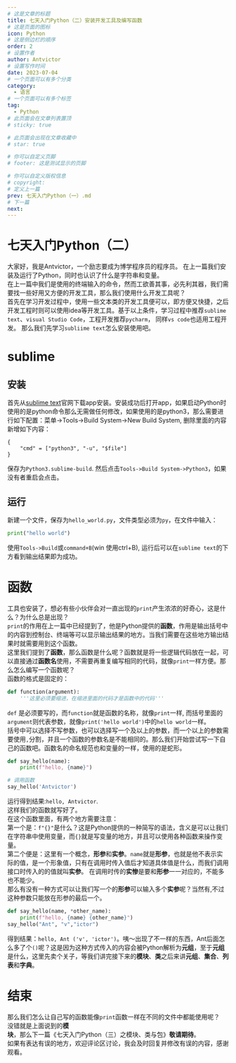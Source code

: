 ```yaml
---
# 这是文章的标题
title: 七天入门Python（二）安装开发工具及编写函数
# 这是页面的图标
icon: Python
# 这是侧边栏的顺序
order: 2
# 设置作者
author: Antvictor
# 设置写作时间
date: 2023-07-04
# 一个页面可以有多个分类
category:
  - 语言
# 一个页面可以有多个标签
tag:
  - Python
# 此页面会在文章列表置顶
# sticky: true

# 此页面会出现在文章收藏中
# star: true

# 你可以自定义页脚
# footer: 这是测试显示的页脚

# 你可以自定义版权信息
# copyright: 
# 定义上一篇
prev: 七天入门Python（一）.md
# 下一篇
next:
---
```

# 七天入门Python（二）
大家好，我是Antvictor，一个励志要成为博学程序员的程序员。
在上一篇我们安装及运行了Python，同时也认识了什么是字符串和变量。<br>
在上一篇中我们是使用的终端输入的命令，然而工欲善其事，必先利其器，我们需要找一些好用又方便的开发工具，那么我们使用什么开发工具呢？<br>
首先在学习开发过程中，使用一些文本类的开发工具便可以，即方便又快捷，之后开发工程时则可以使用idea等开发工具。基于以上条件，学习过程中推荐`sublime text`、`visual Studio Code`，工程开发推荐`pycharm`， 同样`vs code`也适用工程开发。
那么我们先学习`subliime text`怎么安装使用吧。
# sublime
## 安装
首先从[sublime text](https://www.sublimetext.com/)官网下载app安装。安装成功后打开app，如果启动Python时使用的是python命令那么无需做任何修改，如果使用的是python3，那么需要进行如下配置：菜单->Tools->Build System->New Build System, 删除里面的内容新增如下内容：
```text
{
	"cmd" = ["python3", "-u", "$file"]
}
```
保存为`Python3.sublime-build`. 然后点击`Tools->Build System->Python3`，如果没有者重启会点击。
## 运行
新建一个文件，保存为`hello_world.py`，文件类型必须为`py`，在文件中输入：
```python
print("hello world")
```
使用`Tools->Build`或`command+B`(win 使用ctrl+B), 运行后可以在`sublime text`的下方看到输出结果即为成功。

# 函数
工具也安装了，想必有些小伙伴会对一直出现的`print`产生浓浓的好奇心，这是什么？为什么总是出现？<br>
`print`的作用在上一篇中已经提到了，他是Python提供的**函数**，作用是输出括号中的内容到控制台、终端等可以显示输出结果的地方。当我们需要在这些地方输出结果时就需要用到这个函数。<br>
这里我们提到了**函数**，那么函数是什么呢？函数就是将一些逻辑代码放在一起，可以直接通过**函数名**使用，不需要再重复编写相同的代码，就像`print`一样方便。那么怎么编写一个函数呢？<br>
函数的格式是固定的：
```python
def function(argument): 
	'''这里必须要缩进，在缩进里面的代码才是函数中的代码'''
```
`def` 是必须要写的，而`function`就是函数的名称，就像`print`一样, 而括号里面的`argument`则代表参数，就像`print('hello world')`中的`hello world`一样。<br>
括号中可以选择不写参数，也可以选择写一个及以上的参数，而一个以上的参数需要使用`,`分割，并且一个函数的参数名是不能相同的。那么我们开始尝试写一下自己的函数吧。函数名的命名规范也和变量的一样，使用的是蛇形。
```python
def say_hello(name):
	print(f"hello, {name}")

# 调用函数
say_hello('Antvictor')
```
运行得到结果:`hello, Antvictor`.<br>
这样我们的函数就写好了。<br>
在这个函数里面，有两个地方需要注意：<br>
第一个是：`f"{}"`是什么？这是Python提供的一种简写的语法，含义是可以让我们在字符串中使用变量，而`{}`就是写变量的地方，并且可以使用各种函数来操作变量。<br>
第二个便是：这里有一个概念，**形参**和**实参**。`name`就是**形参**，也就是他不表示实际的值，是一个形象值，只有在调用时传入值后才知道具体值是什么，而我们调用接口时传入的的值就叫**实参**。
在调用时传的**实惨**是要和**形参**一一对应的，不能多也不能少。<br>
那么有没有一种方式可以让我们写一个的**形参**可以输入多个**实参**呢？当然有,不过这种参数只能放在形参的最后一个。
```python
def say_hello(name, *other_name):
	print(f"hello, {name} {other_name}")
say_hello("Ant", "v","ictor")
```
得到结果：`hello, Ant ('v', 'ictor')`。咦～出现了不一样的东西，Ant后面怎么多了个`()`呢？这是因为这种方式传入的内容会被Python解析为**元组**，至于**元组**是什么，这里先卖个关子，等我们讲完接下来的**模块**、**类**之后来讲**元组**、**集合**、**列表**和**字典**。
# 结束
那么我们怎么让自己写的函数能像`print`函数一样在不同的文件中都能使用呢？<br>
没错就是上面说到的**模块**，那么下一篇《七天入门Python（三）之模块、类与包》**敬请期待**。<br>
如果有表达有误的地方，欢迎评论区讨论，我会及时回复并修改有误的内容，感谢观看。
